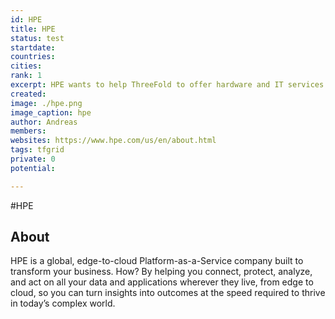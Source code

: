 ```yaml
---
id: HPE
title: HPE
status: test
startdate: 
countries: 
cities: 
rank: 1
excerpt: HPE wants to help ThreeFold to offer hardware and IT services to the community. Our joined service starts with 110 countries. First joint projects have been delivered with HPE recognising €2m in net new revenue already.
created: 
image: ./hpe.png
image_caption: hpe
author: Andreas
members: 
websites: https://www.hpe.com/us/en/about.html
tags: tfgrid
private: 0
potential: 

---
```



#HPE

## About
HPE is a global, edge-to-cloud Platform-as-a-Service company built to transform your business. How? By helping you connect, protect, analyze, and act on all your data and applications wherever they live, from edge to cloud, so you can turn insights into outcomes at the speed required to thrive in today’s complex world.

